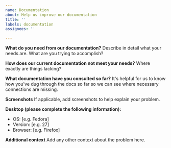 ```yaml
---
name: Documentation
about: Help us improve our documentation
title: ''
labels: documentation
assignees: ''

---
```


**What do you need from our documentation?**
Describe in detail what your needs are.  What are you trying to accomplish?

**How does our current documentation not meet your needs?**
Where exactly are things lacking?

**What documentation have you consulted so far?**
It's helpful for us to know how you've dug through the docs so far so we can see where necessary connections are missing.

**Screenshots**
If applicable, add screenshots to help explain your problem.

**Desktop (please complete the following information):**
 - OS: [e.g. Fedora]
 - Version: [e.g. 27]
 - Browser: [e.g. Firefox]

**Additional context**
Add any other context about the problem here.
